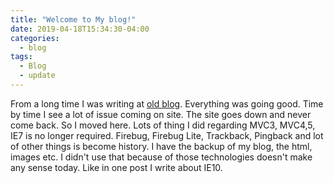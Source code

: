 ```yaml
---
title: "Welcome to My blog!"
date: 2019-04-18T15:34:30-04:00
categories:
  - blog
tags:
  - Blog
  - update
---
```


From a long time I was writing at [old blog][old-blog]. Everything was going good. Time by time I see a lot of issue coming on site. The 
site goes down and never come back. So I moved here. Lots of thing I did regarding MVC3, MVC4,5, IE7 is no longer required. Firebug, Firebug Lite, Trackback, Pingback and lot of other things is become history. I have the backup of my blog, the html, images etc. I didn't use that because of those technologies doesn't make any sense today. Like in one post I write about IE10.


[old-blog]: http://geekswithblogs.net/anirugu